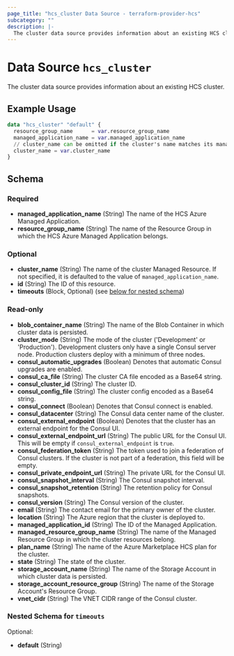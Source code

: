 ```yaml
---
page_title: "hcs_cluster Data Source - terraform-provider-hcs"
subcategory: ""
description: |-
  The cluster data source provides information about an existing HCS cluster.
---
```


# Data Source `hcs_cluster`

The cluster data source provides information about an existing HCS cluster.

## Example Usage

```terraform
data "hcs_cluster" "default" {
  resource_group_name      = var.resource_group_name
  managed_application_name = var.managed_application_name
  // cluster_name can be omitted if the cluster's name matches its managed_application_name
  cluster_name = var.cluster_name
}
```

## Schema

### Required

- **managed_application_name** (String) The name of the HCS Azure Managed Application.
- **resource_group_name** (String) The name of the Resource Group in which the HCS Azure Managed Application belongs.

### Optional

- **cluster_name** (String) The name of the cluster Managed Resource. If not specified, it is defaulted to the value of `managed_application_name`.
- **id** (String) The ID of this resource.
- **timeouts** (Block, Optional) (see [below for nested schema](#nestedblock--timeouts))

### Read-only

- **blob_container_name** (String) The name of the Blob Container in which cluster data is persisted.
- **cluster_mode** (String) The mode of the cluster ('Development' or 'Production'). Development clusters only have a single Consul server node. Production clusters deploy with a minimum of three nodes.
- **consul_automatic_upgrades** (Boolean) Denotes that automatic Consul upgrades are enabled.
- **consul_ca_file** (String) The cluster CA file encoded as a Base64 string.
- **consul_cluster_id** (String) The cluster ID.
- **consul_config_file** (String) The cluster config encoded as a Base64 string.
- **consul_connect** (Boolean) Denotes that Consul connect is enabled.
- **consul_datacenter** (String) The Consul data center name of the cluster.
- **consul_external_endpoint** (Boolean) Denotes that the cluster has an external endpoint for the Consul UI.
- **consul_external_endpoint_url** (String) The public URL for the Consul UI. This will be empty if `consul_external_endpoint` is `true`.
- **consul_federation_token** (String) The token used to join a federation of Consul clusters. If the cluster is not part of a federation, this field will be empty.
- **consul_private_endpoint_url** (String) The private URL for the Consul UI.
- **consul_snapshot_interval** (String) The Consul snapshot interval.
- **consul_snapshot_retention** (String) The retention policy for Consul snapshots.
- **consul_version** (String) The Consul version of the cluster.
- **email** (String) The contact email for the primary owner of the cluster.
- **location** (String) The Azure region that the cluster is deployed to.
- **managed_application_id** (String) The ID of the Managed Application.
- **managed_resource_group_name** (String) The name of the Managed Resource Group in which the cluster resources belong.
- **plan_name** (String) The name of the Azure Marketplace HCS plan for the cluster.
- **state** (String) The state of the cluster.
- **storage_account_name** (String) The name of the Storage Account in which cluster data is persisted.
- **storage_account_resource_group** (String) The name of the Storage Account's Resource Group.
- **vnet_cidr** (String) The VNET CIDR range of the Consul cluster.

<a id="nestedblock--timeouts"></a>
### Nested Schema for `timeouts`

Optional:

- **default** (String)


